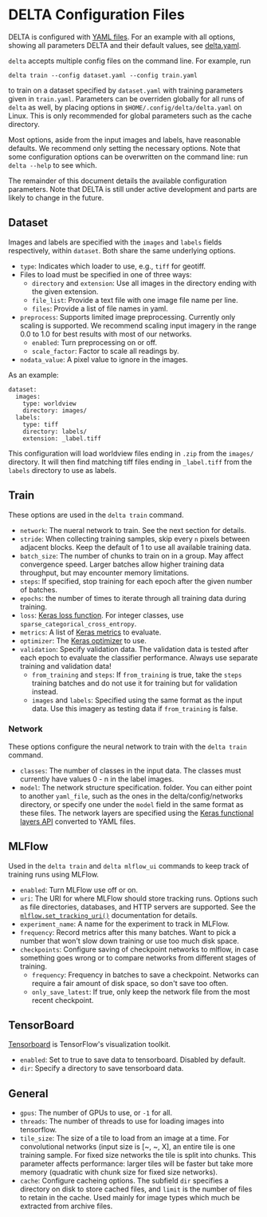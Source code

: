 DELTA Configuration Files
=========================
DELTA is configured with [YAML files](https://yaml.org/spec/1.2/spec.html). For an example with
all options, showing all parameters DELTA and their default values, see [delta.yaml](./delta.yaml).

`delta` accepts multiple config files on the command line. For example, run

    delta train --config dataset.yaml --config train.yaml

to train on a dataset specified by `dataset.yaml` with training parameters given in `train.yaml`.
Parameters can be overriden globally for all runs of `delta` as well, by placing options in
`$HOME/.config/delta/delta.yaml` on Linux. This is only recommended for global parameters
such as the cache directory.

Most options, aside from the input images and labels, have reasonable defaults. We recommend
only setting the necessary options.
Note that some configuration options can be overwritten on the command line: run
`delta --help` to see which.

The remainder of this document details the available configuration parameters. Note that
DELTA is still under active development and parts are likely to change in the future.

Dataset
-----------------
Images and labels are specified with the `images` and `labels` fields respectively,
within `dataset`. Both share the
same underlying options.

 * `type`: Indicates which loader to use, e.g., `tiff` for geotiff.
 * Files to load must be specified in one of three ways:
   * `directory` and `extension`: Use all images in the directory ending with the given extension.
   * `file_list`: Provide a text file with one image file name per line.
   * `files`: Provide a list of file names in yaml.
 * `preprocess`: Supports limited image preprocessing. Currently only scaling is supported. We recommend
   scaling input imagery in the range 0.0 to 1.0 for best results with most of our networks.
   * `enabled`: Turn preprocessing on or off.
   * `scale_factor`: Factor to scale all readings by.
 * `nodata_value`: A pixel value to ignore in the images.

As an example:

  ```
  dataset:
    images:
      type: worldview
      directory: images/
    labels:
      type: tiff
      directory: labels/
      extension: _label.tiff
  ```

This configuration will load worldview files ending in `.zip` from the `images/` directory.
It will then find matching tiff files ending in `_label.tiff` from the `labels` directory
to use as labels.

Train
-----
These options are used in the `delta train` command.

 * `network`: The nueral network to train. See the next section for details.
 * `stride`: When collecting training samples, skip every `n` pixels between adjacent blocks. Keep the 
   default of 1 to use all available training data.
 * `batch_size`: The number of chunks to train on in a group. May affect convergence speed. Larger
   batches allow higher training data throughput, but may encounter memory limitations.
 * `steps`: If specified, stop training for each epoch after the given number of batches.
 * `epochs`: the number of times to iterate through all training data during training.
 * `loss`: [Keras loss function](https://keras.io/losses/). For integer classes, use
   `sparse_categorical_cross_entropy`.
 * `metrics`: A list of [Keras metrics](https://keras.io/metrics/) to evaluate.
 * `optimizer`: The [Keras optimizer](https://keras.io/optimizers/) to use.
 * `validation`: Specify validation data. The validation data is tested after each epoch to evaluate the
   classifier performance. Always use separate training and validation data!
   * `from_training` and `steps`: If `from_training` is true, take the `steps` training batches
     and do not use it for training but for validation instead.
   * `images` and `labels`: Specified using the same format as the input data. Use this imagery as testing data
     if `from_training` is false.

### Network

These options configure the neural network to train with the `delta train` command.

 * `classes`: The number of classes in the input data. The classes must currently have values
   0 - n in the label images.
 * `model`: The network structure specification.
   folder. You can either point to another `yaml_file`, such as the ones in the delta/config/networks
   directory, or specify one under the `model` field in the same format as these files. The network
   layers are specified using the [Keras functional layers API](https://keras.io/layers/core/)
   converted to YAML files.


MLFlow
------
Used in the `delta train` and `delta mlflow_ui` commands to keep track of training runs using MLFlow.

 * `enabled`: Turn MLFlow use off or on.
 * `uri`: The URI for where MLFlow should store tracking runs. Options such as file directories, databases,
   and HTTP servers are supported. See the
   [`mlflow.set_tracking_uri()`](https://www.mlflow.org/docs/latest/tracking.html)  documentation for details.
 * `experiment_name`: A name for the experiment to track in MLFlow.
 * `frequency`: Record metrics after this many batches. Want to pick a number that won't slow down training or
   use too much disk space.
 * `checkpoints`: Configure saving of checkpoint networks to mlflow, in case something goes wrong or to compare
   networks from different stages of training.
   * `frequency`: Frequency in batches to save a checkpoint. Networks can require a fair amount of disk space,
     so don't save too often.
   * `only_save_latest`: If true, only keep the network file from the most recent checkpoint.

TensorBoard
-----------
[Tensorboard](https://www.tensorflow.org/tensorboard) is TensorFlow's visualization toolkit.

 * `enabled`: Set to true to save data to tensorboard. Disabled by default.
 * `dir`: Specify a directory to save tensorboard data.

General
-------

 * `gpus`: The number of GPUs to use, or `-1` for all.
 * `threads`: The number of threads to use for loading images into tensorflow.
 * `tile_size`: The size of a tile to load from an image at a time. For convolutional networks (input size is [~, ~, X],
   an entire tile is one training sample. For fixed size networks the tile is split into chunks. This parameter affects
   performance: larger tiles will be faster but take more memory (quadratic with chunk size for fixed size networks).
 * `cache`: Configure cacheing options. The subfield `dir` specifies a directory on disk to store cached files,
   and `limit` is the number of files to retain in the cache. Used mainly for image types
   which much be extracted from archive files.
